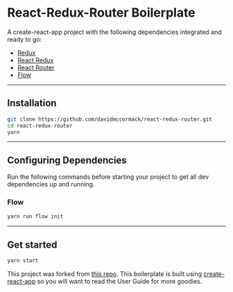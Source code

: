 # React-Redux-Router Boilerplate

A create-react-app project with the following dependencies integrated and ready to go:
* [Redux](https://redux.js.org/)
* [React Redux](https://github.com/reduxjs/react-redux)
* [React Router](https://github.com/ReactTraining/react-router)
* [Flow](https://flow.org/)

---
## Installation

```bash
git clone https://github.com/davidmccormack/react-redux-router.git
cd react-redux-router
yarn
```
---
## Configuring Dependencies
Run the following commands before starting your project to get all dev dependencies up and running.

### Flow
```bash
yarn run flow init
```
---
## Get started

```bash
yarn start
```

This project was forked from [this repo](https://github.com/davidmccormack/react-redux-router.git).
This boilerplate is built using [create-react-app](https://github.com/facebook/create-react-app) so you will want to read the User Guide for more goodies.
